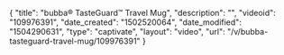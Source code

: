 {
    "title": "bubba&reg; TasteGuard&trade; Travel Mug",
    "description": "",
    "videoid": "109976391",
    "date_created": "1502520064",
    "date_modified": "1504290631",
    "type": "captivate",
    "layout": "video",
    "url": "\/v\/bubba-tasteguard-travel-mug\/109976391"
}